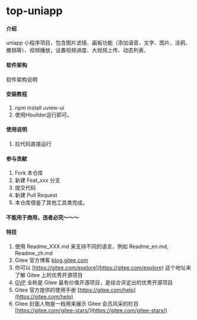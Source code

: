 # top-uniapp

#### 介绍
uniapp 小程序项目，包含图片滤镜、画板功能（添加语音、文字、图片、涂鸦、撤销等）、视频播放，设置视频进度、大视频上传、动态列表、

#### 软件架构
软件架构说明


#### 安装教程

1.  npm install uview-ui
2.  使用Hbuilder运行即可。

#### 使用说明

1.  拉代码直接运行


#### 参与贡献

1.  Fork 本仓库
2.  新建 Feat_xxx 分支
3.  提交代码
4.  新建 Pull Request
5. 本仓库借鉴了其他工具类完成。


#### 不能用于商用，违者必究～～～


#### 特技

1.  使用 Readme\_XXX.md 来支持不同的语言，例如 Readme\_en.md, Readme\_zh.md
2.  Gitee 官方博客 [blog.gitee.com](https://blog.gitee.com)
3.  你可以 [https://gitee.com/explore](https://gitee.com/explore) 这个地址来了解 Gitee 上的优秀开源项目
4.  [GVP](https://gitee.com/gvp) 全称是 Gitee 最有价值开源项目，是综合评定出的优秀开源项目
5.  Gitee 官方提供的使用手册 [https://gitee.com/help](https://gitee.com/help)
6.  Gitee 封面人物是一档用来展示 Gitee 会员风采的栏目 [https://gitee.com/gitee-stars/](https://gitee.com/gitee-stars/)
